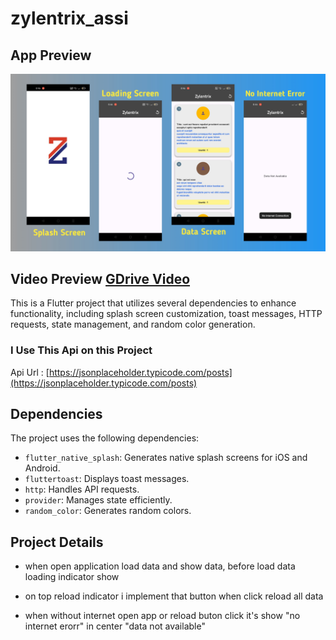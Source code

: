 # zylentrix_assi


## App Preview
<img src="https://github.com/bharathnaik2k/zylentrix_assi/blob/master/preview.png"  />

## Video Preview [GDrive Video](https://drive.google.com/file/d/1-4cYYpArjtGkPsPt8CPnBMz1Qp89PDNZ/view?usp=drive_link)


This is a Flutter project that utilizes several dependencies to enhance functionality, including splash screen customization, toast messages, HTTP requests, state management, and random color generation.

### I Use This Api on this Project
Api Url : [https://jsonplaceholder.typicode.com/posts](https://jsonplaceholder.typicode.com/posts)

## Dependencies

The project uses the following dependencies:

- `flutter_native_splash`: Generates native splash screens for iOS and Android.
- `fluttertoast`: Displays toast messages.
- `http`: Handles API requests.
- `provider`: Manages state efficiently.
- `random_color`: Generates random colors.

## Project Details
- when open application load data and show data, before load data loading indicator show

- on top reload indicator i implement that button when click reload all data

- when without internet open app or reload buton click it's show "no internet erorr" in center "data not available"




